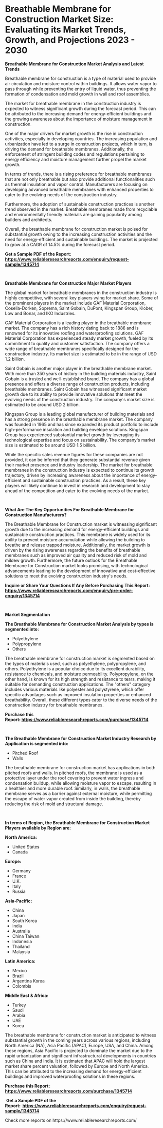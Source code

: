 <p><h1>Breathable Membrane for Construction Market Size: Evaluating its Market Trends, Growth, and Projections 2023 - 2030</h1></p><p><strong>Breathable Membrane for Construction Market Analysis and Latest Trends</strong></p>
<p><p>Breathable membrane for construction is a type of material used to provide air circulation and moisture control within buildings. It allows water vapor to pass through while preventing the entry of liquid water, thus preventing the formation of condensation and mold growth in wall and roof assemblies.</p><p>The market for breathable membrane in the construction industry is expected to witness significant growth during the forecast period. This can be attributed to the increasing demand for energy-efficient buildings and the growing awareness about the importance of moisture management in construction.</p><p>One of the major drivers for market growth is the rise in construction activities, especially in developing countries. The increasing population and urbanization have led to a surge in construction projects, which in turn, is driving the demand for breathable membranes. Additionally, the enforcement of stringent building codes and regulations pertaining to energy efficiency and moisture management further propel the market growth.</p><p>In terms of trends, there is a rising preference for breathable membranes that are not only breathable but also provide additional functionalities such as thermal insulation and vapor control. Manufacturers are focusing on developing advanced breathable membranes with enhanced properties to cater to the evolving needs of the construction industry.</p><p>Furthermore, the adoption of sustainable construction practices is another trend observed in the market. Breathable membranes made from recyclable and environmentally friendly materials are gaining popularity among builders and architects.</p><p>Overall, the breathable membrane for construction market is poised for substantial growth owing to the increasing construction activities and the need for energy-efficient and sustainable buildings. The market is projected to grow at a CAGR of 14.5% during the forecast period.</p></p>
<p><strong>Get a Sample PDF of the Report:&nbsp; <a href="https://www.reliableresearchreports.com/enquiry/request-sample/1345714">https://www.reliableresearchreports.com/enquiry/request-sample/1345714</a></strong></p>
<p>&nbsp;</p>
<p><strong>Breathable Membrane for Construction Major Market Players</strong></p>
<p><p>The global market for breathable membranes in the construction industry is highly competitive, with several key players vying for market share. Some of the prominent players in the market include GAF Material Corporation, Cosella-Dorken, Soprema, Saint Gobain, DuPont, Kingspan Group, Klober, Low and Bonar, and IKO Industries.</p><p>GAF Material Corporation is a leading player in the breathable membrane market. The company has a rich history dating back to 1886 and is renowned for its innovative roofing and waterproofing solutions. GAF Material Corporation has experienced steady market growth, fueled by its commitment to quality and customer satisfaction. The company offers a wide range of breathable membranes specifically designed for the construction industry. Its market size is estimated to be in the range of USD 1.2 billion.</p><p>Saint Gobain is another major player in the breathable membrane market. With more than 350 years of history in the building materials industry, Saint Gobain is a trusted and well-established brand. The company has a global presence and offers a diverse range of construction products, including breathable membranes. Saint Gobain has witnessed significant market growth due to its ability to provide innovative solutions that meet the evolving needs of the construction industry. The company's market size is estimated to be around USD 2 billion.</p><p>Kingspan Group is a leading global manufacturer of building materials and has a strong presence in the breathable membrane market. The company was founded in 1965 and has since expanded its product portfolio to include high-performance insulation and building envelope solutions. Kingspan Group has experienced substantial market growth by leveraging its technological expertise and focus on sustainability. The company's market size is estimated to be around USD 1.5 billion.</p><p>While the specific sales revenue figures for these companies are not provided, it can be inferred that they generate substantial revenue given their market presence and industry leadership. The market for breathable membranes in the construction industry is expected to continue its growth trajectory, driven by increasing awareness about the importance of energy-efficient and sustainable construction practices. As a result, these key players will likely continue to invest in research and development to stay ahead of the competition and cater to the evolving needs of the market.</p></p>
<p>&nbsp;</p>
<p><strong>What Are The Key Opportunities For Breathable Membrane for Construction Manufacturers?</strong></p>
<p><p>The Breathable Membrane for Construction market is witnessing significant growth due to the increasing demand for energy-efficient buildings and sustainable construction practices. This membrane is widely used for its ability to prevent moisture accumulation while allowing the building to breathe and release trapped moisture. Additionally, the market growth is driven by the rising awareness regarding the benefits of breathable membranes such as improved air quality and reduced risk of mold and mildew growth. Furthermore, the future outlook for the Breathable Membrane for Construction market looks promising, with technological advancements leading to the development of innovative and cost-effective solutions to meet the evolving construction industry's needs.</p></p>
<p><strong>Inquire or Share Your Questions If Any Before Purchasing This Report: <a href="https://www.reliableresearchreports.com/enquiry/pre-order-enquiry/1345714">https://www.reliableresearchreports.com/enquiry/pre-order-enquiry/1345714</a></strong></p>
<p>&nbsp;</p>
<p><strong>Market Segmentation</strong></p>
<p><strong>The Breathable Membrane for Construction Market Analysis by types is segmented into:</strong></p>
<p><ul><li>Polyethylene</li><li>Polypropylene</li><li>Others</li></ul></p>
<p><p>The breathable membrane for construction market is segmented based on the types of materials used, such as polyethylene, polypropylene, and others. Polyethylene is a popular choice due to its excellent durability, resistance to chemicals, and moisture permeability. Polypropylene, on the other hand, is known for its high strength and resistance to tears, making it suitable for demanding construction applications. The "others" category includes various materials like polyester and polystyrene, which offer specific advantages such as improved insulation properties or enhanced breathability. Overall, these different types cater to the diverse needs of the construction industry for breathable membranes.</p></p>
<p><strong>Purchase this Report:&nbsp;<a href="https://www.reliableresearchreports.com/purchase/1345714">https://www.reliableresearchreports.com/purchase/1345714</a></strong></p>
<p>&nbsp;</p>
<p><strong>The Breathable Membrane for Construction Market Industry Research by Application is segmented into:</strong></p>
<p><ul><li>Pitched Roof</li><li>Walls</li></ul></p>
<p><p>The breathable membrane for construction market has applications in both pitched roofs and walls. In pitched roofs, the membrane is used as a protective layer under the roof covering to prevent water ingress and condensation buildup, while allowing moisture vapor to escape, resulting in a healthier and more durable roof. Similarly, in walls, the breathable membrane serves as a barrier against external moisture, while permitting the escape of water vapor created from inside the building, thereby reducing the risk of mold and structural damage.</p></p>
<p>&nbsp;</p>
<p><strong>In terms of Region, the Breathable Membrane for Construction Market Players available by Region are:</strong></p>
<p>
    <p> <strong> North America: </strong>
        <ul>
            <li>United States</li>
            <li>Canada</li>
        </ul>
        </p> 
    <p> <strong> Europe: </strong>
        <ul>
            <li>Germany</li>
            <li>France</li>
            <li>U.K.</li>
            <li>Italy</li>
            <li>Russia</li>
        </ul>
        </p> 
    <p> <strong> Asia-Pacific: </strong>
        <ul>
            <li>China</li>
            <li>Japan</li>
            <li>South Korea</li>
            <li>India</li>
            <li>Australia</li>
            <li>China Taiwan</li>
            <li>Indonesia</li>
            <li>Thailand</li>
            <li>Malaysia</li>
        </ul>
        </p> 
    <p> <strong> Latin America: </strong>
        <ul>
            <li>Mexico</li>
            <li>Brazil</li>
            <li>Argentina Korea</li>
            <li>Colombia</li>
        </ul>
        </p> 
    <p> <strong> Middle East & Africa: </strong>
        <ul>
            <li>Turkey</li>
            <li>Saudi</li>
            <li>Arabia</li>
            <li>UAE</li>
            <li>Korea</li>
        </ul>
    </p>
    </p>
<p><p>The breathable membrane for construction market is anticipated to witness substantial growth in the coming years across various regions, including North America (NA), Asia Pacific (APAC), Europe, USA, and China. Among these regions, Asia Pacific is projected to dominate the market due to the rapid urbanization and significant infrastructural developments in countries such as China and India. It is estimated that APAC will hold the largest market share percent valuation, followed by Europe and North America. This can be attributed to the increasing demand for energy-efficient buildings and improved waterproofing solutions in these regions.</p></p>
<p><strong>Purchase this Report: <a href="https://www.reliableresearchreports.com/purchase/1345714">https://www.reliableresearchreports.com/purchase/1345714</a></strong></p>
<p>&nbsp;<strong>Get a Sample PDF of the Report:&nbsp;&nbsp;<a href="https://www.reliableresearchreports.com/enquiry/request-sample/1345714">https://www.reliableresearchreports.com/enquiry/request-sample/1345714</a></strong></p>
<p><strong></strong></p>
<p>Check more reports on https://www.reliableresearchreports.com/</p>